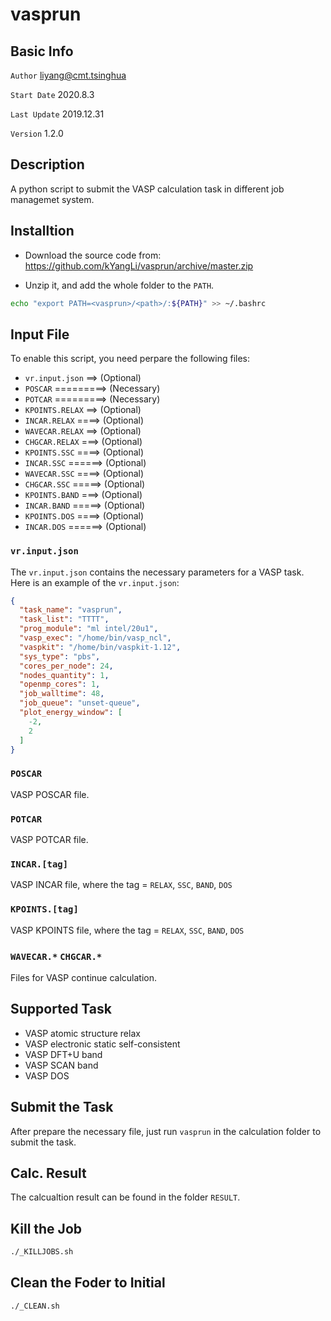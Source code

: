 # vasprun

## Basic Info

`Author` liyang@cmt.tsinghua

`Start Date` 2020.8.3

`Last Update` 2019.12.31

`Version` 1.2.0

## Description

A python script to submit the VASP calculation task in different job managemet system.

## Installtion

* Download the source code from:
https://github.com/kYangLi/vasprun/archive/master.zip

* Unzip it, and add the whole folder to the `PATH`. 
```bash
echo "export PATH=<vasprun>/<path>/:${PATH}" >> ~/.bashrc
```

## Input File
  
To enable this script, you need perpare the following files:
- `vr.input.json` ==> (Optional)
- `POSCAR` =========> (Necessary)
- `POTCAR` =========> (Necessary)
- `KPOINTS.RELAX` ==> (Optional)
- `INCAR.RELAX` ====> (Optional)
- `WAVECAR.RELAX` ==> (Optional)
- `CHGCAR.RELAX` ===> (Optional)
- `KPOINTS.SSC` ====> (Optional)
- `INCAR.SSC` ======> (Optional)
- `WAVECAR.SSC` ====> (Optional)
- `CHGCAR.SSC` =====> (Optional)
- `KPOINTS.BAND` ===> (Optional)
- `INCAR.BAND` =====> (Optional)
- `KPOINTS.DOS` ====> (Optional)
- `INCAR.DOS` ======> (Optional)

### `vr.input.json`
The `vr.input.json` contains the necessary parameters for a VASP task.
Here is an example of the `vr.input.json`:
```json
{ 
  "task_name": "vasprun",
  "task_list": "TTTT",
  "prog_module": "ml intel/20u1",
  "vasp_exec": "/home/bin/vasp_ncl",
  "vaspkit": "/home/bin/vaspkit-1.12",
  "sys_type": "pbs",
  "cores_per_node": 24,
  "nodes_quantity": 1,
  "openmp_cores": 1,
  "job_walltime": 48,
  "job_queue": "unset-queue",
  "plot_energy_window": [
    -2,
    2
  ]
}
```

### `POSCAR`
VASP POSCAR file.

### `POTCAR`
VASP POTCAR file.

### `INCAR.[tag]`
VASP INCAR file, where the tag = `RELAX`, `SSC`, `BAND`, `DOS`

### `KPOINTS.[tag]`
VASP KPOINTS file, where the tag = `RELAX`, `SSC`, `BAND`, `DOS`

### `WAVECAR.*` `CHGCAR.*`
Files for VASP continue calculation.

## Supported Task
- VASP atomic structure relax
- VASP electronic static self-consistent 
- VASP DFT+U band
- VASP SCAN band
- VASP DOS

## Submit the Task
After prepare the necessary file, just run `vasprun` in the calculation folder to submit the task.

## Calc. Result
The calcualtion result can be found in the folder `RESULT`.

## Kill the Job
```bash
./_KILLJOBS.sh
```

## Clean the Foder to Initial
```bash
./_CLEAN.sh
```

